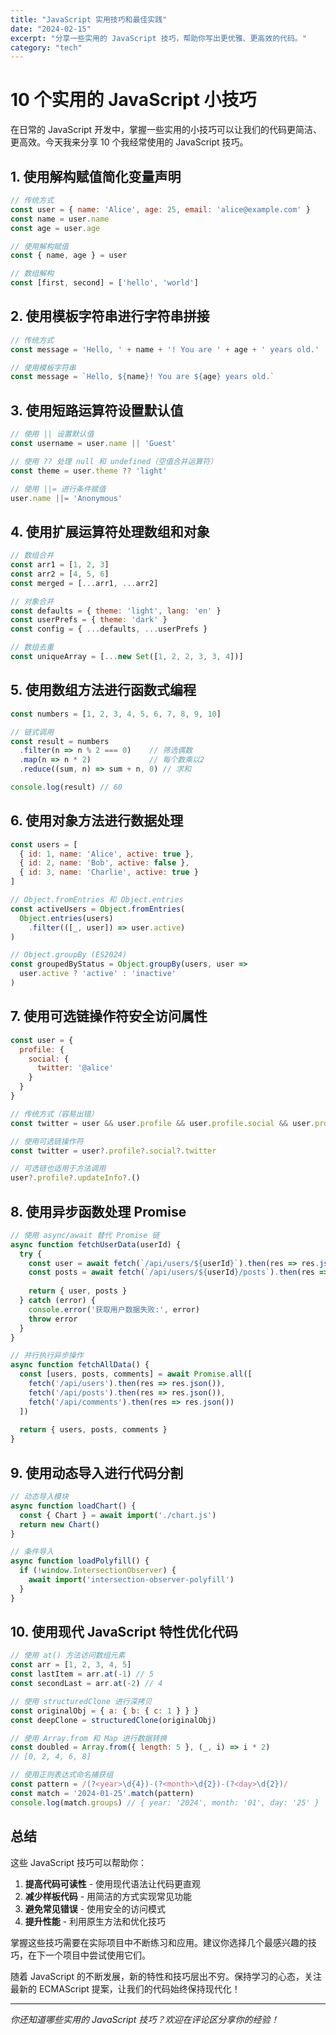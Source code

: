 ```yaml
---
title: "JavaScript 实用技巧和最佳实践"
date: "2024-02-15"
excerpt: "分享一些实用的 JavaScript 技巧，帮助你写出更优雅、更高效的代码。"
category: "tech"
---
```


# 10 个实用的 JavaScript 小技巧

在日常的 JavaScript 开发中，掌握一些实用的小技巧可以让我们的代码更简洁、更高效。今天我来分享 10 个我经常使用的 JavaScript 技巧。

## 1. 使用解构赋值简化变量声明

```javascript
// 传统方式
const user = { name: 'Alice', age: 25, email: 'alice@example.com' }
const name = user.name
const age = user.age

// 使用解构赋值
const { name, age } = user

// 数组解构
const [first, second] = ['hello', 'world']
```

## 2. 使用模板字符串进行字符串拼接

```javascript
// 传统方式
const message = 'Hello, ' + name + '! You are ' + age + ' years old.'

// 使用模板字符串
const message = `Hello, ${name}! You are ${age} years old.`
```

## 3. 使用短路运算符设置默认值

```javascript
// 使用 || 设置默认值
const username = user.name || 'Guest'

// 使用 ?? 处理 null 和 undefined（空值合并运算符）
const theme = user.theme ?? 'light'

// 使用 ||= 进行条件赋值
user.name ||= 'Anonymous'
```

## 4. 使用扩展运算符处理数组和对象

```javascript
// 数组合并
const arr1 = [1, 2, 3]
const arr2 = [4, 5, 6]
const merged = [...arr1, ...arr2]

// 对象合并
const defaults = { theme: 'light', lang: 'en' }
const userPrefs = { theme: 'dark' }
const config = { ...defaults, ...userPrefs }

// 数组去重
const uniqueArray = [...new Set([1, 2, 2, 3, 3, 4])]
```

## 5. 使用数组方法进行函数式编程

```javascript
const numbers = [1, 2, 3, 4, 5, 6, 7, 8, 9, 10]

// 链式调用
const result = numbers
  .filter(n => n % 2 === 0)    // 筛选偶数
  .map(n => n * 2)             // 每个数乘以2
  .reduce((sum, n) => sum + n, 0) // 求和

console.log(result) // 60
```

## 6. 使用对象方法进行数据处理

```javascript
const users = [
  { id: 1, name: 'Alice', active: true },
  { id: 2, name: 'Bob', active: false },
  { id: 3, name: 'Charlie', active: true }
]

// Object.fromEntries 和 Object.entries
const activeUsers = Object.fromEntries(
  Object.entries(users)
    .filter(([_, user]) => user.active)
)

// Object.groupBy (ES2024)
const groupedByStatus = Object.groupBy(users, user => 
  user.active ? 'active' : 'inactive'
)
```

## 7. 使用可选链操作符安全访问属性

```javascript
const user = {
  profile: {
    social: {
      twitter: '@alice'
    }
  }
}

// 传统方式（容易出错）
const twitter = user && user.profile && user.profile.social && user.profile.social.twitter

// 使用可选链操作符
const twitter = user?.profile?.social?.twitter

// 可选链也适用于方法调用
user?.profile?.updateInfo?.()
```

## 8. 使用异步函数处理 Promise

```javascript
// 使用 async/await 替代 Promise 链
async function fetchUserData(userId) {
  try {
    const user = await fetch(`/api/users/${userId}`).then(res => res.json())
    const posts = await fetch(`/api/users/${userId}/posts`).then(res => res.json())
    
    return { user, posts }
  } catch (error) {
    console.error('获取用户数据失败:', error)
    throw error
  }
}

// 并行执行异步操作
async function fetchAllData() {
  const [users, posts, comments] = await Promise.all([
    fetch('/api/users').then(res => res.json()),
    fetch('/api/posts').then(res => res.json()),
    fetch('/api/comments').then(res => res.json())
  ])
  
  return { users, posts, comments }
}
```

## 9. 使用动态导入进行代码分割

```javascript
// 动态导入模块
async function loadChart() {
  const { Chart } = await import('./chart.js')
  return new Chart()
}

// 条件导入
async function loadPolyfill() {
  if (!window.IntersectionObserver) {
    await import('intersection-observer-polyfill')
  }
}
```

## 10. 使用现代 JavaScript 特性优化代码

```javascript
// 使用 at() 方法访问数组元素
const arr = [1, 2, 3, 4, 5]
const lastItem = arr.at(-1) // 5
const secondLast = arr.at(-2) // 4

// 使用 structuredClone 进行深拷贝
const originalObj = { a: { b: { c: 1 } } }
const deepClone = structuredClone(originalObj)

// 使用 Array.from 和 Map 进行数据转换
const doubled = Array.from({ length: 5 }, (_, i) => i * 2)
// [0, 2, 4, 6, 8]

// 使用正则表达式命名捕获组
const pattern = /(?<year>\d{4})-(?<month>\d{2})-(?<day>\d{2})/
const match = '2024-01-25'.match(pattern)
console.log(match.groups) // { year: '2024', month: '01', day: '25' }
```

## 总结

这些 JavaScript 技巧可以帮助你：

1. **提高代码可读性** - 使用现代语法让代码更直观
2. **减少样板代码** - 用简洁的方式实现常见功能
3. **避免常见错误** - 使用安全的访问模式
4. **提升性能** - 利用原生方法和优化技巧

掌握这些技巧需要在实际项目中不断练习和应用。建议你选择几个最感兴趣的技巧，在下一个项目中尝试使用它们。

随着 JavaScript 的不断发展，新的特性和技巧层出不穷。保持学习的心态，关注最新的 ECMAScript 提案，让我们的代码始终保持现代化！

---

*你还知道哪些实用的 JavaScript 技巧？欢迎在评论区分享你的经验！* 